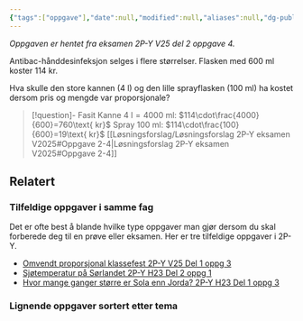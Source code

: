 ```yaml
---
{"tags":["oppgave"],"date":null,"modified":null,"aliases":null,"dg-publish":true,"temaer":["proporsjonale størrelser"],"fag":"2p-y","eksamen":"v25","del":2,"oppgave":4,"title":null,"source":null,"todo":null,"permalink":"/proporsjonal-pris-pa-antibac/","dgPassFrontmatter":true}
---
```



<p><span><em>Oppgaven er hentet fra eksamen 2P-Y V25 del 2 oppgave 4.</em></span></p>



Antibac-hånddesinfeksjon selges i flere størrelser. Flasken med $600\text{ ml}$ koster $114\text{ kr}$.

Hva skulle den store kannen ($4\text{ l}$) og den lille sprayflasken ($100\text{ ml}$) ha kostet dersom pris og mengde var proporsjonale?

> [!question]- Fasit
> Kanne $4\text{ l}=4000\text{ ml}$: $114\cdot\frac{4000}{600}=760\text{ kr}$
> Spray $100\text{ ml}$: $114\cdot\frac{100}{600}=19\text{ kr}$
> [[Løsningsforslag/Løsningsforslag 2P-Y eksamen V2025#Oppgave 2-4\|Løsningsforslag 2P-Y eksamen V2025#Oppgave 2-4]]

## Relatert
<h3><span>Tilfeldige oppgaver i samme fag</span></h3><p><span>Det er ofte best å blande hvilke type oppgaver man gjør dersom du skal forberede deg til en prøve eller eksamen. Her er tre tilfeldige oppgaver i 2P-Y.</span></p><div><ul class="dataview list-view-ul"><li><span><a data-tooltip-position="top" aria-label="Omvendt proporsjonal klassefest.md" data-href="Omvendt proporsjonal klassefest.md" href="Omvendt proporsjonal klassefest.md" class="internal-link" target="_blank" rel="noopener nofollow">Omvendt proporsjonal klassefest 2P-Y V25 Del 1 oppg 3</a></span></li><li><span><a data-tooltip-position="top" aria-label="Sjøtemperatur på Sørlandet.md" data-href="Sjøtemperatur på Sørlandet.md" href="Sjøtemperatur på Sørlandet.md" class="internal-link" target="_blank" rel="noopener nofollow">Sjøtemperatur på Sørlandet 2P-Y H23 Del 2 oppg 1</a></span></li><li><span><a data-tooltip-position="top" aria-label="Hvor mange ganger større er Sola enn Jorda?.md" data-href="Hvor mange ganger større er Sola enn Jorda?.md" href="Hvor mange ganger større er Sola enn Jorda?.md" class="internal-link" target="_blank" rel="noopener nofollow">Hvor mange ganger større er Sola enn Jorda? 2P-Y H23 Del 1 oppg 3</a></span></li></ul></div><h3><span>Lignende oppgaver sortert etter tema</span></h3>

